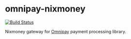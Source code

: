 # omnipay-nixmoney
[![Build Status](https://travis-ci.org/aleksandrzhiliaev/omnipay-nixmoney.svg?branch=master)](https://travis-ci.org/aleksandrzhiliaev/omnipay-nixmoney)

Nixmoney gateway for [Omnipay](https://github.com/thephpleague/omnipay) payment processing library.